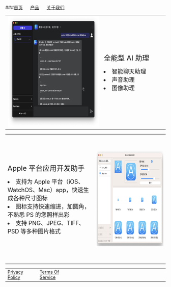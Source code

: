 <style>
table, tr, td {
	border: none!important;
}
</style>


###[首页](http://www.innovator1229.com/index.html)&#160;&#160;&#160;&#160;&#160;		[产品](http://www.innovator1229.com/products.html) &#160;&#160;&#160;&#160;&#160;[关于我们](http://www.innovator1229.com/about.html)

<p />
<table style="margin-left: 1; margin-right: 1; ">
	<tr>
		<td width=60%>
			<img src="./Images/Images 1.0.jpg" width="440" height="350" />
		</td>
		<td width=40%>
			<text style="font-size: 22px;">全能型 AI 助理 </text>
			<p />
			<li style="font-size: 18px;">智能聊天助理 </li>
			<li style="font-size: 18px;">声音助理 </li>
			<li style="font-size: 18px;">图像助理</li>
		</td>
	</tr>
</table>
<table>
	<tr>
		<td width=50% height=400px;>
			<text style="font-size: 22px;">Apple 平台应用开发助手 </text>
			<p />
			<li style="font-size: 18px;">支持为 Apple 平台（iOS、WatchOS、Mac）app，快速生成各种尺寸图标</li>
			<li style="font-size: 18px;">图标支持快速缩进，加圆角，不熟悉 PS 的您照样出彩 </li>
			<li style="font-size: 18px;">支持 PNG、JPEG、TIFF、PSD 等多种图片格式 </li>
		</td>
		<td width=40%>
			<img src="./Images/Images 1.1.jpg" width="500" height="300" />
		</td>
	</tr>
</table>


<table style="margin-left: 1; margin-right: 1; ">
	<tr>
		<td width=20%>
			<a href="http://www.innovator1229.com/Privacy_Policy.html">Privacy Policy</a>
		</td>
		<td width=20%>
			<a href="http://www.innovator1229.com/Terms_of_Service.html">Terms Of Service</a>
		</td>
		<td width=80%>
		</td>
	</tr>
</table>
<html>